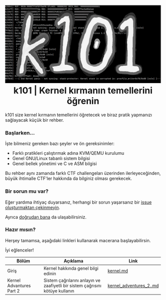<h1 align="center">
  <img width="640px" src="assets/banner.png">
  </br>
  k101 | Kernel kırmanın temellerini öğrenin
</h1>

k101 size kernel kırmanın temellerini öğretecek
ve biraz pratik yapmanızı sağlayacak küçük bir rehber.

### Başlarken...
İşte bilmeniz gereken bazı şeyler ve ön gereksinimler:
- Farklı pratikleri çalıştırmak adına KVM/QEMU kurulumu
- Genel GNU/Linux tabanlı sistem bilgisi
- Genel bellek yönetimi ve C ve ASM bilgisi

Bu rehber aynı zamanda farklı CTF challengeları üzerinden ilerleyeceğinden,
büyük ihtimalle CTF'ler hakkında da bilginiz olması gerekecek.

### Bir sorun mu var?
Eğer yardıma ihtiyaç duyarsanız, herhangi bir sorun yaşarsanız
bir [issue oluşturmaktan çekinmeyin](https://github.com/ngn13/k101/issues).

Ayrıca [doğrudan bana](mailto:ngn@ngn.tf) da ulaşabilirsiniz.

### Hazır mısın?
Herşey tamamsa, aşağıdaki linkleri kullanarak macerana başlayabilirsin.

İyi eğlenceler!

| Bölüm                     | Açıklama                                                                      | Link                                                   |
| ------------------------- | ----------------------------------------------------------------------------- | ------------------------------------------------------ |
| Giriş                     | Kernel hakkında genel bilgi edinin                                            | [kernel.md](docs/intro.md)                             |
| Kernel Advantures Part 2  | Sistem çağrılarını anlayın ve zaafiyetli bir sistem çağrısını kötüye kullanın | [kernel_adventures_2..md](docs/kernel_adventures_2.md) |
